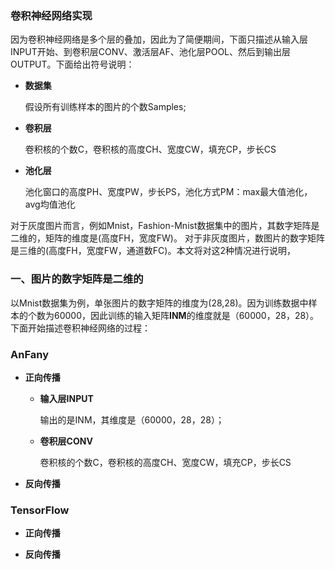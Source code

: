 ### 卷积神经网络实现

因为卷积神经网络是多个层的叠加，因此为了简便期间，下面只描述从输入层INPUT开始、到卷积层CONV、激活层AF、池化层POOL、然后到输出层OUTPUT。下面给出符号说明：

  * **数据集**

    假设所有训练样本的图片的个数Samples;
    
  * **卷积层**
  
    卷积核的个数C，卷积核的高度CH、宽度CW，填充CP，步长CS
       
  * **池化层**
  
    池化窗口的高度PH、宽度PW，步长PS，池化方式PM：max最大值池化，avg均值池化 
    
    
对于灰度图片而言，例如Mnist，Fashion-Mnist数据集中的图片，其数字矩阵是二维的，矩阵的维度是(高度FH，宽度FW)。 对于非灰度图片，数图片的数字矩阵是三维的(高度FH，宽度FW，通道数FC)。本文将对这2种情况进行说明，

### 一、图片的数字矩阵是二维的


以Mnist数据集为例，单张图片的数字矩阵的维度为(28,28)。因为训练数据中样本的个数为60000，因此训练的输入矩阵**INM**的维度就是（60000，28，28）。下面开始描述卷积神经网络的过程：
  
### AnFany

  * **正向传播**
  
      + **输入层INPUT**
      
         输出的是INM，其维度是（60000，28，28）；
      
      + **卷积层CONV**      
      
         卷积核的个数C，卷积核的高度CH、宽度CW，填充CP，步长CS
   
   
  * **反向传播**

### TensorFlow



  * **正向传播**
   
   
  * **反向传播**


